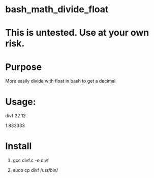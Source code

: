 # bash_math_divide_float

# This is untested. Use at your own risk.

# Purpose
More easily divide with float in bash to get a decimal

# Usage:

divf 22 12

1.833333

# Install
1. gcc divf.c -o divf

2. sudo cp divf /usr/bin/
